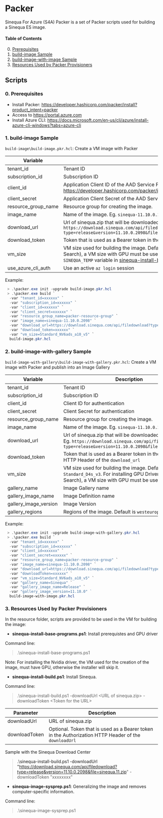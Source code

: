 # Packer 

Sinequa For Azure (S4A) Packer is a set of Packer scripts used for building a Sinequa ES image.

#### Table of Contents
0. [Prerequisites](#prerequisites)<br>
1. [build-image Sample](#build-image)<br>
2. [build-image-with-image Sample](#build-image-with-image)<br>
3. [Resources Used by Packer Provisioners](#resources)<br>

  
## Scripts

### 0. Prerequisites <a name="prerequisites">

* Install Packer: https://developer.hashicorp.com/packer/install?product_intent=packer
* Access to https://portal.azure.com
* Install Azure CLI: https://docs.microsoft.com/en-us/cli/azure/install-azure-cli-windows?tabs=azure-cli

### 1. build-image Sample <a name="build-image">

`build-image\build-image.pkr.hcl`: Create a VM image with Packer
 
Variable | Description
--- | --- 
tenant_id | Tenant ID
subscription_id | Subscription ID
client_id | Application Client ID of the AAD Service Principal. Not required if `use_azure_cli_auth` is used. See https://developer.hashicorp.com/packer/integrations/hashicorp/azure/latest/components/builder/arm
client_secret | Application Client Secret of the AAD Service Principal.Not required if `use_azure_cli_auth` is used.
resource_group_name | Resource group for creating the image.
image_name | Name of the image. Eg. `sinequa-11.10.0.2098`
download_url | Url of sinequa.zip that will be downloaded from the VM. Eg. `https://download.sinequa.com/api/filedownload?type=release&version=11.10.0.2098&file=sinequa.11.zip`
download_token | Token that is used as a Bearer token in the Authorization HTTP Header of the `download_url`
vm_size | VM size used for building the image. Default is `Standard_D4s_v3`. For installing GPU Driver (for Neural Search), a VM size with GPU must be used. If the vm size don't have a Temp Storage, adapt  the `SINEQUA_TEMP` variable in [sinequa-install-build.ps1](./resources/sinequa-install-build.ps1)
use_azure_cli_auth | Use an active `az login` session

 Example:

```powershell
 > .\packer.exe init -upgrade build-image.pkr.hcl
 > .\packer.exe build `
  -var "tenant_id=xxxxxx" `
  -var "subscription_id=xxxxxx" `
  -var "client_id=xxxxxx" `
  -var "client_secret=xxxxxx" `
  -var "resource_group_name=packer-resource-group" `
  -var "image_name=sinequa-11.10.0.2098" `
  -var "download_url=https://download.sinequa.com/api/filedownload?type=release&version=11.10.0.2098&file=sinequa.11.zip" `
  -var "download_token=xxxxxx" `
  -var "vm_size=Standard_NV6ads_a10_v5" `
  build-image.pkr.hcl
```

### 2. build-image-with-gallery Sample <a name="build-image-with-image">
`build-image-with-gallery\build-image-with-gallery.pkr.hcl`: Create a VM image with Packer and publish into an Image Gallery
 
 Variable | Description
--- | --- 
tenant_id | Tenant ID
subscription_id | Subscription ID
client_id | Client ID for authentication
client_secret | Client Secret for authentication
resource_group_name | Resource group for creating the image.
image_name | Name of the image. Eg. `sinequa-11.10.0.2098`
download_url | Url of sinequa.zip that will be downloaded from the VM. Eg. `https://download.sinequa.com/api/filedownload?type=release&version=11.10.0.2098&file=sinequa.11.zip`
download_token | Token that is used as a Bearer token in the Authorization HTTP Header of the `download_url`
vm_size | VM size used for building the image. Default is `Standard_D4s_v3`. For installing GPU Driver (for Neural Search), a VM size with GPU must be used.
gallery_name | Image Gallery name
gallery_image_name | Image Definition name
gallery_image_version | Image Version
gallery_regions | Regions of the image. Default is `westeurope`

 Example:

```powershell
 > .\packer.exe init -upgrade build-image-with-gallery.pkr.hcl
 > .\packer.exe build `
  -var "tenant_id=xxxxxx" `
  -var "subscription_id=xxxxxx" `
  -var "client_id=xxxxxx" `
  -var "client_secret=xxxxxx" `
  -var "resource_group_name=packer-resource-group" `
  -var "image_name=sinequa-11.10.0.2098" `
  -var "download_url=https://download.sinequa.com/api/filedownload?type=release&version=11.10.0.2098&file=sinequa.11.zip" `
  -var "downloadToken=xxxxxx" `
  -var "vm_size=Standard_NV6ads_a10_v5" `
  -var "gallery_name=Sinequa" `
  -var "gallery_image_name=Release" `
  -var "gallery_image_version=11.10.0" `  
  build-image-with-image.pkr.hcl
```
### 3. Resources Used by Packer Provisioners <a name="resources">

In the resource folder, scripts are provided to be used in the VM for building the image:

* **sinequa-install-base-programs.ps1**: Install prerequistes and GPU driver 

Command line:

> .\sinequa-install-base-programs.ps1

Note: For installing the Nvidia driver, the VM used for the creation of the image, must have GPU, otherwise the installer will skip it.

* **sinequa-install-build.ps1**: Install Sinequa.

Command line:

> .\sinequa-install-build.ps1 -downloadUrl \<URL of sinequa.zip\> -downloadToken \<Token for the URL\>

Parameter | Description
--- | --- 
downloadUrl | URL of sinequa.zip
downloadToken | Optional. Token that is used as a Bearer token in the Authorization HTTP Header of the `downloadUrl`

Sample with the Sinequa Download Center

> .\sinequa-install-build.ps1 -downloadUrl "https://download.sinequa.com/api/filedownload?type=release&version=11.10.0.2098&file=sinequa.11.zip" -downloadToken "xxxxxxxx"

* **sinequa-image-sysprep.ps1**: Generalizing the image and removes computer-specific information.

Command line:

> .\sinequa-image-sysprep.ps1